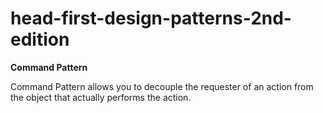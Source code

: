 # head-first-design-patterns-2nd-edition

**Command Pattern**

Command Pattern allows you to decouple the requester of an action from the object that actually performs the action.
